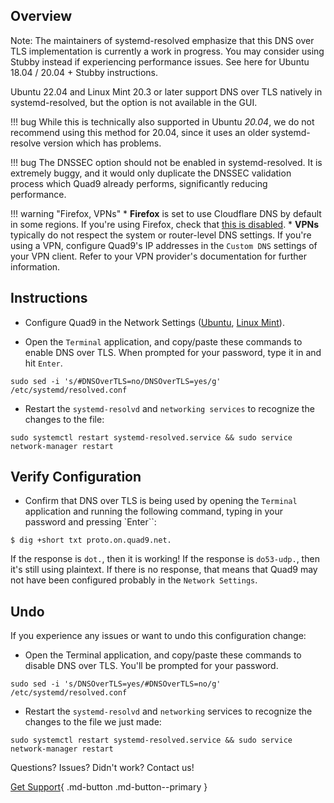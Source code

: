 ## Overview

Note: The maintainers of systemd-resolved emphasize that this DNS over TLS implementation is currently a work in progress. You may consider using Stubby instead if experiencing performance issues. See here for Ubuntu 18.04 / 20.04 + Stubby instructions.

Ubuntu 22.04 and Linux Mint 20.3 or later support DNS over TLS natively in systemd-resolved, but the option is not available in the GUI.

!!! bug
    While this is technically also supported in Ubuntu *20.04*, we do not recommend using this method for 20.04, since it uses an older systemd-resolve version which has problems. 

!!! bug
    The DNSSEC option should not be enabled in systemd-resolved. It is extremely buggy, and it would only duplicate the DNSSEC validation process which Quad9 already performs, significantly reducing performance.

!!! warning "Firefox, VPNs"
    * **Firefox** is set to use Cloudflare DNS by default in some regions. If you're using Firefox, check that [this is disabled](https://support.mozilla.org/en-US/kb/dns-over-https#w_configure-doh-protection-settings).
    * **VPNs** typically do not respect the system or router-level DNS settings. If you're using a VPN, configure Quad9's IP addresses in the `Custom DNS` settings of your VPN client. Refer to your VPN provider's documentation for further information.

## Instructions

* Configure Quad9 in the Network Settings ([Ubuntu](editme), [Linux Mint](editme)).

* Open the `Terminal` application, and copy/paste these commands to enable DNS over TLS. When prompted for your password, type it in and hit `Enter`.

```
sudo sed -i 's/#DNSOverTLS=no/DNSOverTLS=yes/g' /etc/systemd/resolved.conf
```

* Restart the `systemd-resolvd` and `networking services` to recognize the changes to the file:

```
sudo systemctl restart systemd-resolved.service && sudo service network-manager restart
```
## Verify Configuration

* Confirm that DNS over TLS is being used by opening the `Terminal` application and running the following command, typing in your password and pressing `Enter``:

```
$ dig +short txt proto.on.quad9.net.
```
If the response is `dot.`, then it is working! If the response is `do53-udp.`, then it's still using plaintext. If there is no response, that means that Quad9 may not have been configured probably in the `Network Settings`.

## Undo

If you experience any issues or want to undo this configuration change:

* Open the Terminal application, and copy/paste these commands to disable DNS over TLS. You'll be prompted for your password.

```
sudo sed -i 's/DNSOverTLS=yes/#DNSOverTLS=no/g' /etc/systemd/resolved.conf
```

* Restart the `systemd-resolvd` and `networking` services to recognize the changes to the file we just made:

```
sudo systemctl restart systemd-resolved.service && sudo service network-manager restart
```

Questions? Issues? Didn't work? Contact us!

[Get Support](https://quad9.net/support/contact){ .md-button .md-button--primary }
